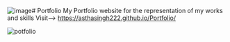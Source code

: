 ![image](https://github.com/Asthasingh222/Portfolio/assets/77485251/5a993bac-1fb2-4bf3-8ce8-982ff8ea6ed7)# Portfolio
My Portfolio website for the representation of my works and skills
Visit--> https://asthasingh222.github.io/Portfolio/

![potfolio](https://github.com/Asthasingh222/Portfolio/assets/77485251/b5b81631-f1e7-4bd3-8d7f-c74a7a135b17)

